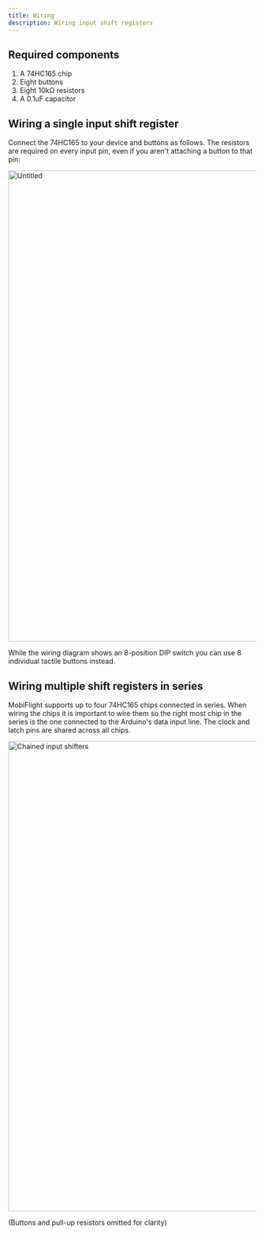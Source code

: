 ```yaml
---
title: Wiring
description: Wiring input shift registers
---
```


## Required components

1. A 74HC165 chip
2. Eight buttons
3. Eight 10kΩ resistors
4. A 0.1uF capacitor

## Wiring a single input shift register

Connect the 74HC165 to your device and buttons as follows. The resistors are required on every input pin, even if you aren't attaching a button to that pin:

<img width="956" alt="Untitled" src="https://user-images.githubusercontent.com/9524118/158711557-d9f76041-65cb-4fae-bbd5-60cbef7a9224.png">

While the wiring diagram shows an 8-position DIP switch you can use 8 individual tactile buttons instead.

## Wiring multiple shift registers in series

MobiFlight supports up to four 74HC165 chips connected in series. When wiring the chips it is important to wire them so the right most chip in the series is the one connected to the Arduino's data input line. The clock and latch pins are shared across all chips.

<img width="954" alt="Chained input shifters" src="https://user-images.githubusercontent.com/9524118/148668026-f78060b7-bad8-4dd8-b655-0b5956b1d041.png">

(Buttons and pull-up resistors omitted for clarity)
